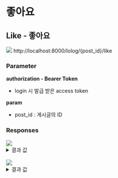 # 좋아요

## Like - 좋아요

<img src="https://img.shields.io/badge/POST-green?style=plastic&logo=appveyor&logo=POST"/> http://localhost:8000/lolog/{post_id}/like

### Parameter

**authorization - Bearer Token**

- login 시 발급 받은 access token

**param**

- post_id : 게시글의 ID

### Responses

<img src="https://img.shields.io/badge/201-519800?style=plastic&logo=appveyor&logo=201"/>

<details>
<summary>결과 값</summary>
<div markdown="1">

```json
{
  "statusCode": 201
}
```

</div>
</details>

<br>

<img src="https://img.shields.io/badge/409-DB3A00?style=plastic&logo=appveyor&logo=409"/> 
<details>
<summary>결과 값</summary>
<div markdown="1">

```json
{
  "statusCode": 409,
  "message": "이미 좋아요를 한 게시글 입니다"
}
```

</div>
</details>
